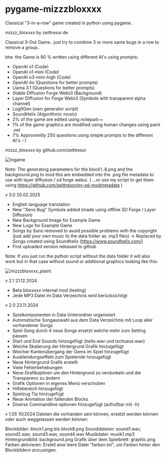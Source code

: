 # pygame-mizzzbloxxxx
Classical "3-in-a-row" game created in python using pygame..

mizzz_bloxxxx by zeittresor.de

Classical 3-Out Game.. just try to combine 3 or 
more same bugs in a row to remove a group..

btw. the Game is 90 % written using different AI's using prompts:
- OpenAI o1 (Code)
- OpenAI o1-mini (Code)
- OpenAI o3-mini-high (Code)
- OpenAI 4o (Questions for better prompts)
- Llama 3.1 (Questions for better prompts)
- Stable Diffusion Forge WebUI (Background)
- Layer Diffusion for Forge WebUI (Symbols with transparent alpha channel)
- Log0Gen (own generator script)
- SoundHelix (Algorithmic music)
- 2% of the game are edited using notepad++
- 1% of the game graphics are modified using human changes using paint .net
- 7% Approximitly 250 questions using simple prompts to the different AI's :-)

mizzz_bloxxxx by github.com/zeittresor

![ingame](https://github.com/user-attachments/assets/c5a494dd-d9be-4f12-a1c6-0e44be2e8f11)

Note: The generating parameters for the block1..8.png and the background.png to mod this are embedded into the .png file metadata to use with layer diffusion / sd forge webui.
( ...or use my script to get them using https://github.com/zeittresor/py-sd-modmetadata )

v 3.0 20.02.2025
- English language translation
- New "Xeno Bug" Symbols added (made using 
offline SD Forge / Layer Diffusion)
- New Background Image for Example Game
- New Logo for Example Game
- Songs by Suno removed to avoid possible 
problems with the copyright (just add your 
own music to the data folder as .mp3 files)
-> Replaced by Songs created using Soundhelix (https://www.soundhelix.com/)
- First uploaded version released to github

Note: If you just run the python script without the data folder it will also work
but in that case without sound or additional graphics looking like this:

![mizzzbloxxxx_plaint](https://github.com/user-attachments/assets/9f8c0d9a-d069-4013-a779-3189b0353075)

v 2.1 21.12.2024
- Beta bloxxxxx internal mod (testing)
- Jede MP3 Datei im Data Verzeichnis wird berücksichtigt

v 2.0 23.11.2024
- Spielkomponenten in Data Unterordner 
organisiert
- Automatische Songauswahl aus dem Data 
Verzeichnis mit Loop aller vorhandener Songs
- Spiel Song durch 4 neue Songs ersetzt 
welche mehr zum Setting passen
- Start und End Sounds hinzugefügt (hello.wav 
und tschuess.wav)
- Weiche Skalierung der Hintergrund Grafik 
hinzugefügt
- Weicher Kantenübergang der Gems im Spiel 
hinzugefügt
- Ausblendungseffekt zum Spielende hinzugefügt
- Neue Hintergrund Grafik erstellt
- Viele Fehlerbehebungen
- Neue Grafikoptinen um den Hintergrund zu 
verdunkeln und die Transparenz zu ändern
- Grafik Optionen in eigenes Menü verschoben
- Hilfebereich hinzugefügt
- Spielzug Tip hinzugefügt
- Neue Animation der fallenden Blocks
- Diverse Commandline optionen hinzugefügt 
(aufrufbar mit -h)

v 1.05 10/2024
Dateien die vorhanden sein können, ersetzt 
werden können oder auch weggelassen werden 
können:

Blockbilder: block1.png bis block8.png
Sounddateien: sound1.wav, sound2.wav, 
sound3.wav, sound4.wav
Musikdatei: musik1.mp3
Hintergrundbild: background.png
Grafik über dem Spielbrett: graphic.png
Farben aktivieren: Erstell eine leere Datei 
"farben.txt", um Farben hinter den Blockbildern 
anzuzeigen.
